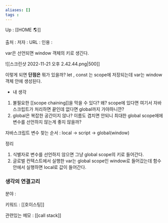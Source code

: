 ```yaml
---
aliases: []
tags : 
---
```

Up : [[HOME 🌎]]

출처 :
저자 :
URL : 
인용 : 


var은 선언되면 window 객체의 키로 생긴다.

![[스크린샷 2022-11-21 오후 2.42.44.png|500]]

이렇게 되면 **단점은** 뭐가 있을까? 
let , const 는 scope에 저장되는데  var는 window 객체 안에 생성된다.

- 내 생각
1. 불필요한 [[scope chaining]]을 막을 수 있다? 
	왜? scope에 있다면 여기서 자바스크립트가 처리하면 끝인데 없다면 global까지 가야하니깐? 
2. global은 복잡한 공간이지 않나? 이름도 겹치면 안되니 최대한 global scope에에 변수를 선언하지 않는게 좋지 않을까? 



자바스크립트 변수 찾는 순서 : local -> script -> global(window)





정리 
1. 식별자로 변수를 선언하지 않으면 그냥 global scope의 키로 들어간다. 
2. 글로벌 컨텍스트에서 실행한 var는 global scope인 window로 들어갔는데 함수 안에서 실행하면 local로 값이 들어간다.  


### 생각의 연결고리
분야 :   

키워드 : [[호이스팅]]

관련있는 메모 : [[call stack]]



